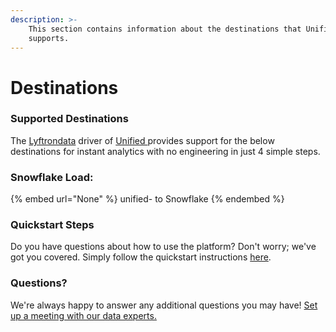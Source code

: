 ```yaml
---
description: >-
    This section contains information about the destinations that Unified 
    supports.
---
```


# Destinations

### Supported Destinations

The [Lyftrondata](https://www.lyftrondata.com/) driver of [Unified ](None) provides support for the below destinations for instant analytics with no engineering in just 4 simple steps.

### Snowflake Load:

{% embed url="None" %}
unified- to Snowflake
{% endembed %}

### Quickstart Steps

Do you have questions about how to use the platform? Don't worry; we've got you covered. Simply follow the quickstart instructions [here](README.md).

### Questions? <a href="#questions" id="questions"></a>

We're always happy to answer any additional questions you may have! [Set up a meeting with our data experts.](https://www.lyftrondata.com/book-a-meeting/)
